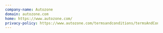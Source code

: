 ```yaml
---
company-name: Autozone
domain: autozone.com
home: https://www.autozone.com/
privacy-policy: https://www.autozone.com/termsandconditions/termsAndConditionsHome.jsp?leftNavPage=privacyPolicy&pageCategory=privacyPolicy
---
```




